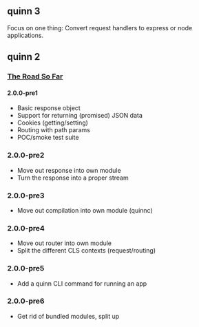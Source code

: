 ## quinn 3

Focus on one thing: Convert request handlers to express or node applications.

## quinn 2

### [The Road So Far](https://www.youtube.com/watch?v=2X_2IdybTV0&feature=kp)

#### 2.0.0-pre1

* Basic response object
* Support for returning (promised) JSON data
* Cookies (getting/setting)
* Routing with path params
* POC/smoke test suite


### 2.0.0-pre2

* Move out response into own module
* Turn the response into a proper stream


### 2.0.0-pre3

* Move out compilation into own module (quinnc)


### 2.0.0-pre4

* Move out router into own module
* Split the different CLS contexts (request/routing)


### 2.0.0-pre5

* Add a quinn CLI command for running an app


### 2.0.0-pre6

* Get rid of bundled modules, split up
